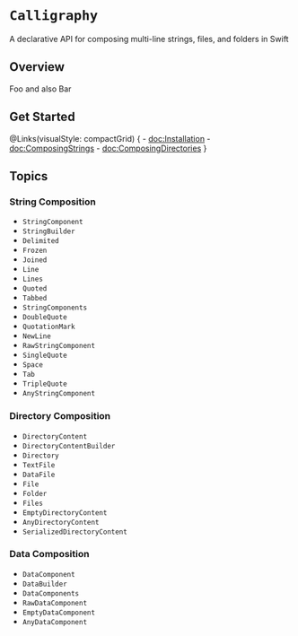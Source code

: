 # ``Calligraphy``

A declarative API for composing multi-line strings, files, and folders in Swift

## Overview

Foo and also Bar

## Get Started

@Links(visualStyle: compactGrid) {
    - <doc:Installation>
    - <doc:ComposingStrings>
    - <doc:ComposingDirectories>
}

## Topics

### String Composition

- ``StringComponent``
- ``StringBuilder``
- ``Delimited``
- ``Frozen``
- ``Joined``
- ``Line``
- ``Lines``
- ``Quoted``
- ``Tabbed``
- ``StringComponents``
- ``DoubleQuote``
- ``QuotationMark``
- ``NewLine``
- ``RawStringComponent``
- ``SingleQuote``
- ``Space``
- ``Tab``
- ``TripleQuote``
- ``AnyStringComponent``

### Directory Composition

- ``DirectoryContent``
- ``DirectoryContentBuilder``
- ``Directory``
- ``TextFile``
- ``DataFile``
- ``File``
- ``Folder``
- ``Files``
- ``EmptyDirectoryContent``
- ``AnyDirectoryContent``
- ``SerializedDirectoryContent``

### Data Composition

- ``DataComponent``
- ``DataBuilder``
- ``DataComponents``
- ``RawDataComponent``
- ``EmptyDataComponent``
- ``AnyDataComponent``
